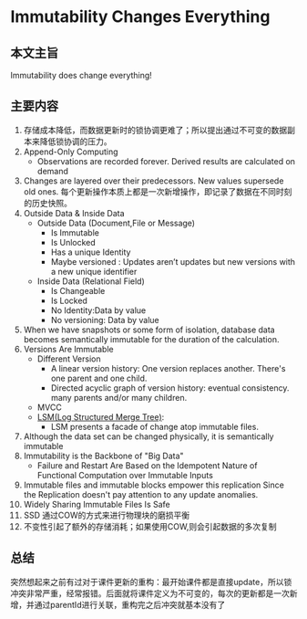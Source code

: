 # Immutability Changes Everything

## 本文主旨
Immutability does change everything!
## 主要内容
1. 存储成本降低，而数据更新时的锁协调更难了；所以提出通过不可变的数据副本来降低锁协调的压力。
2. Append-Only Computing
   - Observations are recorded forever. Derived results are calculated on demand 
3. Changes are layered over their predecessors. New values supersede old ones. 每个更新操作本质上都是一次新增操作，即记录了数据在不同时刻的历史快照。
4. Outside Data & Inside Data
    - Outside Data (Document,File or Message) 
       - Is Immutable
       - Is Unlocked
       - Has a unique Identity
       - Maybe versioned : Updates aren’t updates but new versions with a new unique identifier
    - Inside Data (Relational Field)
      - Is Changeable
      - Is Locked
      - No Identity:Data by value
      - No versioning: Data by value
5. When we have snapshots or some form of isolation, database data becomes semantically immutable for the duration of the calculation.
6. Versions Are Immutable
   - Different Version 
     - A linear version history: One version replaces another. There's one parent and one child.
     - Directed acyclic graph of version history: eventual consistency. many parents and/or many children.
   - MVCC
   - [LSM(Log Structured Merge Tree)](https://www.open-open.com/lib/view/open1424916275249.html): 
     - LSM presents a facade of change atop immutable files.
7. Although the data set can be changed physically, it is semantically immutable
8. Immutability is the Backbone of "Big Data"
   - Failure and Restart Are Based on the Idempotent Nature of Functional Computation over Immutable Inputs
7. Immutable files and immutable blocks empower this replication Since the Replication doesn't pay attention to any update anomalies.
8. Widely Sharing Immutable Files Is Safe
9. SSD 通过COW的方式来进行物理块的磨损平衡
10. 不变性引起了额外的存储消耗；如果使用COW,则会引起数据的多次复制
## 总结
突然想起来之前有过对于课件更新的重构：最开始课件都是直接update，所以锁冲突非常严重，经常报错。后面就将课件定义为不可变的，每次的更新都是一次新增，并通过parentId进行关联，重构完之后冲突就基本没有了
 